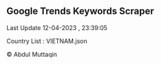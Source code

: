 

## Google Trends Keywords Scraper 
 
Last Update 12-04-2023 , 23:39:05

Country List :
VIETNAM.json



© Abdul Muttaqin 
